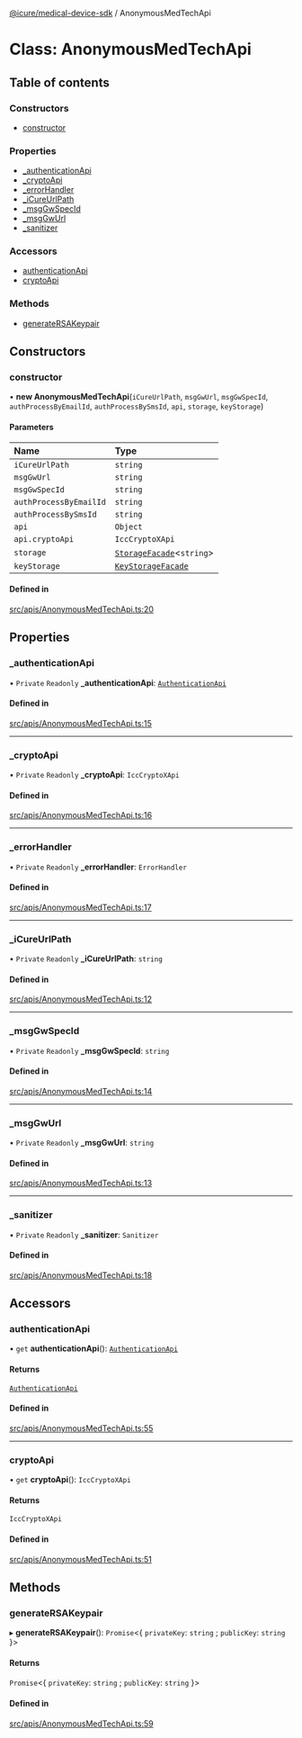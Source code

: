 [@icure/medical-device-sdk](../modules.md) / AnonymousMedTechApi

# Class: AnonymousMedTechApi

## Table of contents

### Constructors

- [constructor](AnonymousMedTechApi.md#constructor)

### Properties

- [\_authenticationApi](AnonymousMedTechApi.md#_authenticationapi)
- [\_cryptoApi](AnonymousMedTechApi.md#_cryptoapi)
- [\_errorHandler](AnonymousMedTechApi.md#_errorhandler)
- [\_iCureUrlPath](AnonymousMedTechApi.md#_icureurlpath)
- [\_msgGwSpecId](AnonymousMedTechApi.md#_msggwspecid)
- [\_msgGwUrl](AnonymousMedTechApi.md#_msggwurl)
- [\_sanitizer](AnonymousMedTechApi.md#_sanitizer)

### Accessors

- [authenticationApi](AnonymousMedTechApi.md#authenticationapi)
- [cryptoApi](AnonymousMedTechApi.md#cryptoapi)

### Methods

- [generateRSAKeypair](AnonymousMedTechApi.md#generatersakeypair)

## Constructors

### constructor

• **new AnonymousMedTechApi**(`iCureUrlPath`, `msgGwUrl`, `msgGwSpecId`, `authProcessByEmailId`, `authProcessBySmsId`, `api`, `storage`, `keyStorage`)

#### Parameters

| Name | Type |
| :------ | :------ |
| `iCureUrlPath` | `string` |
| `msgGwUrl` | `string` |
| `msgGwSpecId` | `string` |
| `authProcessByEmailId` | `string` |
| `authProcessBySmsId` | `string` |
| `api` | `Object` |
| `api.cryptoApi` | `IccCryptoXApi` |
| `storage` | [`StorageFacade`](../interfaces/StorageFacade.md)<`string`\> |
| `keyStorage` | [`KeyStorageFacade`](../interfaces/KeyStorageFacade.md) |

#### Defined in

[src/apis/AnonymousMedTechApi.ts:20](https://github.com/icure/icure-medical-device-js-sdk/blob/4df0728/src/apis/AnonymousMedTechApi.ts#L20)

## Properties

### \_authenticationApi

• `Private` `Readonly` **\_authenticationApi**: [`AuthenticationApi`](../interfaces/AuthenticationApi.md)

#### Defined in

[src/apis/AnonymousMedTechApi.ts:15](https://github.com/icure/icure-medical-device-js-sdk/blob/4df0728/src/apis/AnonymousMedTechApi.ts#L15)

___

### \_cryptoApi

• `Private` `Readonly` **\_cryptoApi**: `IccCryptoXApi`

#### Defined in

[src/apis/AnonymousMedTechApi.ts:16](https://github.com/icure/icure-medical-device-js-sdk/blob/4df0728/src/apis/AnonymousMedTechApi.ts#L16)

___

### \_errorHandler

• `Private` `Readonly` **\_errorHandler**: `ErrorHandler`

#### Defined in

[src/apis/AnonymousMedTechApi.ts:17](https://github.com/icure/icure-medical-device-js-sdk/blob/4df0728/src/apis/AnonymousMedTechApi.ts#L17)

___

### \_iCureUrlPath

• `Private` `Readonly` **\_iCureUrlPath**: `string`

#### Defined in

[src/apis/AnonymousMedTechApi.ts:12](https://github.com/icure/icure-medical-device-js-sdk/blob/4df0728/src/apis/AnonymousMedTechApi.ts#L12)

___

### \_msgGwSpecId

• `Private` `Readonly` **\_msgGwSpecId**: `string`

#### Defined in

[src/apis/AnonymousMedTechApi.ts:14](https://github.com/icure/icure-medical-device-js-sdk/blob/4df0728/src/apis/AnonymousMedTechApi.ts#L14)

___

### \_msgGwUrl

• `Private` `Readonly` **\_msgGwUrl**: `string`

#### Defined in

[src/apis/AnonymousMedTechApi.ts:13](https://github.com/icure/icure-medical-device-js-sdk/blob/4df0728/src/apis/AnonymousMedTechApi.ts#L13)

___

### \_sanitizer

• `Private` `Readonly` **\_sanitizer**: `Sanitizer`

#### Defined in

[src/apis/AnonymousMedTechApi.ts:18](https://github.com/icure/icure-medical-device-js-sdk/blob/4df0728/src/apis/AnonymousMedTechApi.ts#L18)

## Accessors

### authenticationApi

• `get` **authenticationApi**(): [`AuthenticationApi`](../interfaces/AuthenticationApi.md)

#### Returns

[`AuthenticationApi`](../interfaces/AuthenticationApi.md)

#### Defined in

[src/apis/AnonymousMedTechApi.ts:55](https://github.com/icure/icure-medical-device-js-sdk/blob/4df0728/src/apis/AnonymousMedTechApi.ts#L55)

___

### cryptoApi

• `get` **cryptoApi**(): `IccCryptoXApi`

#### Returns

`IccCryptoXApi`

#### Defined in

[src/apis/AnonymousMedTechApi.ts:51](https://github.com/icure/icure-medical-device-js-sdk/blob/4df0728/src/apis/AnonymousMedTechApi.ts#L51)

## Methods

### generateRSAKeypair

▸ **generateRSAKeypair**(): `Promise`<{ `privateKey`: `string` ; `publicKey`: `string`  }\>

#### Returns

`Promise`<{ `privateKey`: `string` ; `publicKey`: `string`  }\>

#### Defined in

[src/apis/AnonymousMedTechApi.ts:59](https://github.com/icure/icure-medical-device-js-sdk/blob/4df0728/src/apis/AnonymousMedTechApi.ts#L59)
